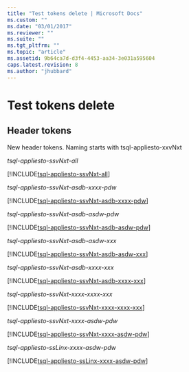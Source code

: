```yaml
---
title: "Test tokens delete | Microsoft Docs"
ms.custom: ""
ms.date: "03/01/2017"
ms.reviewer: ""
ms.suite: ""
ms.tgt_pltfrm: ""
ms.topic: "article"
ms.assetid: 9b64ca7d-d3f4-4453-aa34-3e031a595604
caps.latest.revision: 8
ms.author: "jhubbard"
---
```

# Test tokens delete
## Header tokens

New header tokens. Naming starts with tsql-appliesto-xxvNxt

*tsql-appliesto-ssvNxt-all*

[!INCLUDE[tsql-appliesto-ssvNxt-all](../a9notintoc/includes/tsql-appliesto-ssvnxt-all.md)]

*tsql-appliesto-ssvNxt-asdb-xxxx-pdw*

[!INCLUDE[tsql-appliesto-ssvNxt-asdb-xxxx-pdw](../a9notintoc/includes/tsql-appliesto-ssvnxt-asdb-xxxx-pdw.md)]

*tsql-appliesto-ssvNxt-asdb-asdw-pdw*

[!INCLUDE[tsql-appliesto-ssvNxt-asdb-asdw-pdw](../a9notintoc/includes/tsql-appliesto-ssvnxt-asdb-asdw-pdw.md)]

*tsql-appliesto-ssvNxt-asdb-asdw-xxx*

[!INCLUDE[tsql-appliesto-ssvNxt-asdb-asdw-xxx](../a9notintoc/includes/tsql-appliesto-ssvnxt-asdb-asdw-xxx.md)]

*tsql-appliesto-ssvNxt-asdb-xxxx-xxx*

[!INCLUDE[tsql-appliesto-ssvNxt-asdb-xxxx-xxx](../a9notintoc/includes/tsql-appliesto-ssvnxt-asdb-xxxx-xxx.md)]

*tsql-appliesto-ssvNxt-xxxx-xxxx-xxx*

[!INCLUDE[tsql-appliesto-ssvNxt-xxxx-xxxx-xxx](../a9notintoc/includes/tsql-appliesto-ssvnxt-xxxx-xxxx-xxx.md)]

*tsql-appliesto-ssvNxt-xxxx-asdw-pdw*

[!INCLUDE[tsql-appliesto-ssvNxt-xxxx-asdw-pdw](../a9notintoc/includes/tsql-appliesto-ssvnxt-xxxx-asdw-pdw.md)]


*tsql-appliesto-ssLinx-xxxx-asdw-pdw*

[!INCLUDE[tsql-appliesto-ssLinx-xxxx-asdw-pdw](../a9notintoc/includes/tsql-appliesto-sslinx-xxxx-asdw-pdw.md)]
